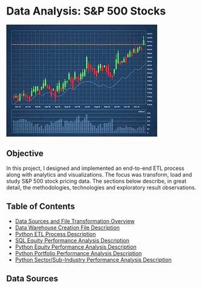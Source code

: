 # **Data Analysis: S&P 500 Stocks**

![Forbes Line Chart](https://github.com/danvuk567/SP500-Stock-Analysis/blob/main/images/stock_chart.jpg?raw=true)

## **Objective** ##

In this project, I designed and implemented an end-to-end ETL process along with analytics and visualizations. 
The focus was transform, load and study S&P 500 stock pricing data. The sections below describe, in great detail, the 
methodologies, technologies and exploratory result observations.

## **Table of Contents** ##

- [Data Sources and File Transformation Overview](https://github.com/danvuk567/SP500-Stock-Analysis/blob/main/Data-Source-Files/readme.md)
- [Data Warehouse Creation File Description](https://github.com/danvuk567/SP500-Stock-Analysis/blob/main/Create-Datawarehouse-Objects/readme.md)
- [Python ETL Process Description](https://github.com/danvuk567/SP500-Stock-Analysis/blob/main/Python-ETL-Process/readme.md)
- [SQL Equity Performance Analysis Description](https://github.com/danvuk567/SP500-Stock-Analysis/tree/main/SQL-Equity-Performance-Analysis)
- [Python Equity Performance Analysis Description](https://github.com/danvuk567/SP500-Stock-Analysis/tree/main/Python-Equity-Performance-Analysis)
- [Python Portfolio Performance Analysis Description](https://github.com/danvuk567/SP500-Stock-Analysis/tree/main/Python-Portfolio-Performance-Analysis)
- [Python Sector/Sub-Industry Performance Analysis Description](https://github.com/danvuk567/SP500-Stock-Analysis/tree/main/Python-Sector-Sub_Industry-Performance-Analysis)

## **Data Sources** ##
